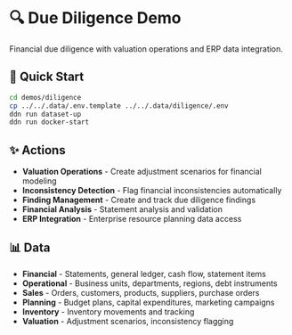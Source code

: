 # 🔍 Due Diligence Demo

Financial due diligence with valuation operations and ERP data integration.

## 🚀 Quick Start

```bash
cd demos/diligence
cp ../../.data/.env.template ../../.data/diligence/.env
ddn run dataset-up
ddn run docker-start
```

## ✨ Actions

- **Valuation Operations** - Create adjustment scenarios for financial modeling
- **Inconsistency Detection** - Flag financial inconsistencies automatically
- **Finding Management** - Create and track due diligence findings
- **Financial Analysis** - Statement analysis and validation
- **ERP Integration** - Enterprise resource planning data access

## 📊 Data

- **Financial** - Statements, general ledger, cash flow, statement items
- **Operational** - Business units, departments, regions, debt instruments
- **Sales** - Orders, customers, products, suppliers, purchase orders
- **Planning** - Budget plans, capital expenditures, marketing campaigns
- **Inventory** - Inventory movements and tracking
- **Valuation** - Adjustment scenarios, inconsistency flagging
